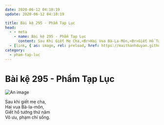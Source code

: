 ```yaml
---
date: 2020-06-12 04:10:19
update: 2020-06-12 04:10:19

title: Bài kệ 295 - Phẩm Tạp Lục
head:
  - - meta
    - name: Bài kệ 295 - Phẩm Tạp Lục
      content: Sau Khi Giết Mẹ Cha,<Br>Hai Vua Bà-La-Môn,<Br>Giết Hổ Tướng Thứ Năm<Br>Vô Ưu, Phạm Chí Sống.<Br>
  - [link, { as: image, rel: preload, href: https://maithanhduyan.github.io/kinh-phap-cu/img/pham-tap-luc/pham-tap-luc-295.jpg }]
category:
  - pham-tap-luc
---
```


# Bài kệ 295 - Phẩm Tạp Lục

![An image](/img/pham-tap-luc/pham-tap-luc-295.jpg)

Sau khi giết mẹ cha,<br>Hai vua Bà-la-môn,<br>Giết hổ tướng thứ năm<br>Vô ưu, phạm chí sống.<br>
